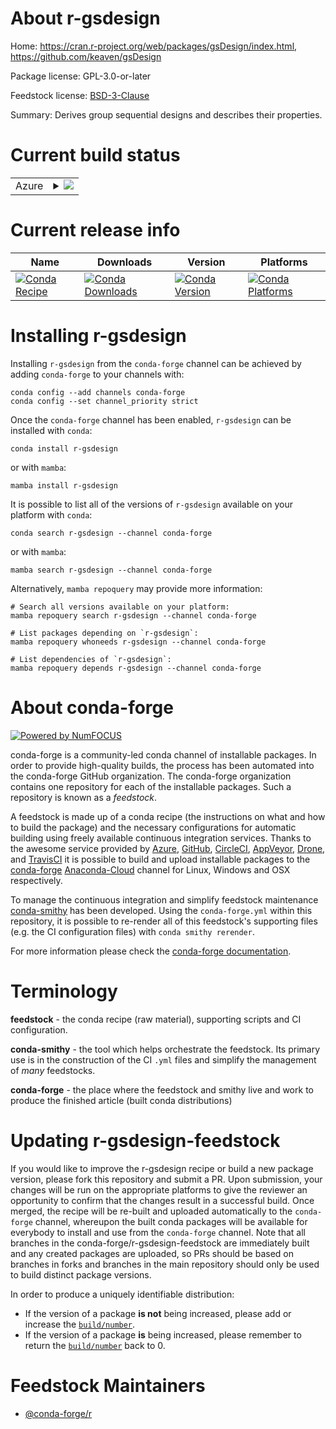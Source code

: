 About r-gsdesign
================

Home: https://cran.r-project.org/web/packages/gsDesign/index.html, https://github.com/keaven/gsDesign

Package license: GPL-3.0-or-later

Feedstock license: [BSD-3-Clause](https://github.com/conda-forge/r-gsdesign-feedstock/blob/main/LICENSE.txt)

Summary: Derives group sequential designs and describes their properties.

Current build status
====================


<table>
    
  <tr>
    <td>Azure</td>
    <td>
      <details>
        <summary>
          <a href="https://dev.azure.com/conda-forge/feedstock-builds/_build/latest?definitionId=11992&branchName=main">
            <img src="https://dev.azure.com/conda-forge/feedstock-builds/_apis/build/status/r-gsdesign-feedstock?branchName=main">
          </a>
        </summary>
        <table>
          <thead><tr><th>Variant</th><th>Status</th></tr></thead>
          <tbody><tr>
              <td>linux_64</td>
              <td>
                <a href="https://dev.azure.com/conda-forge/feedstock-builds/_build/latest?definitionId=11992&branchName=main">
                  <img src="https://dev.azure.com/conda-forge/feedstock-builds/_apis/build/status/r-gsdesign-feedstock?branchName=main&jobName=linux&configuration=linux_64_" alt="variant">
                </a>
              </td>
            </tr><tr>
              <td>osx_64</td>
              <td>
                <a href="https://dev.azure.com/conda-forge/feedstock-builds/_build/latest?definitionId=11992&branchName=main">
                  <img src="https://dev.azure.com/conda-forge/feedstock-builds/_apis/build/status/r-gsdesign-feedstock?branchName=main&jobName=osx&configuration=osx_64_" alt="variant">
                </a>
              </td>
            </tr><tr>
              <td>win_64</td>
              <td>
                <a href="https://dev.azure.com/conda-forge/feedstock-builds/_build/latest?definitionId=11992&branchName=main">
                  <img src="https://dev.azure.com/conda-forge/feedstock-builds/_apis/build/status/r-gsdesign-feedstock?branchName=main&jobName=win&configuration=win_64_" alt="variant">
                </a>
              </td>
            </tr>
          </tbody>
        </table>
      </details>
    </td>
  </tr>
</table>

Current release info
====================

| Name | Downloads | Version | Platforms |
| --- | --- | --- | --- |
| [![Conda Recipe](https://img.shields.io/badge/recipe-r--gsdesign-green.svg)](https://anaconda.org/conda-forge/r-gsdesign) | [![Conda Downloads](https://img.shields.io/conda/dn/conda-forge/r-gsdesign.svg)](https://anaconda.org/conda-forge/r-gsdesign) | [![Conda Version](https://img.shields.io/conda/vn/conda-forge/r-gsdesign.svg)](https://anaconda.org/conda-forge/r-gsdesign) | [![Conda Platforms](https://img.shields.io/conda/pn/conda-forge/r-gsdesign.svg)](https://anaconda.org/conda-forge/r-gsdesign) |

Installing r-gsdesign
=====================

Installing `r-gsdesign` from the `conda-forge` channel can be achieved by adding `conda-forge` to your channels with:

```
conda config --add channels conda-forge
conda config --set channel_priority strict
```

Once the `conda-forge` channel has been enabled, `r-gsdesign` can be installed with `conda`:

```
conda install r-gsdesign
```

or with `mamba`:

```
mamba install r-gsdesign
```

It is possible to list all of the versions of `r-gsdesign` available on your platform with `conda`:

```
conda search r-gsdesign --channel conda-forge
```

or with `mamba`:

```
mamba search r-gsdesign --channel conda-forge
```

Alternatively, `mamba repoquery` may provide more information:

```
# Search all versions available on your platform:
mamba repoquery search r-gsdesign --channel conda-forge

# List packages depending on `r-gsdesign`:
mamba repoquery whoneeds r-gsdesign --channel conda-forge

# List dependencies of `r-gsdesign`:
mamba repoquery depends r-gsdesign --channel conda-forge
```


About conda-forge
=================

[![Powered by
NumFOCUS](https://img.shields.io/badge/powered%20by-NumFOCUS-orange.svg?style=flat&colorA=E1523D&colorB=007D8A)](https://numfocus.org)

conda-forge is a community-led conda channel of installable packages.
In order to provide high-quality builds, the process has been automated into the
conda-forge GitHub organization. The conda-forge organization contains one repository
for each of the installable packages. Such a repository is known as a *feedstock*.

A feedstock is made up of a conda recipe (the instructions on what and how to build
the package) and the necessary configurations for automatic building using freely
available continuous integration services. Thanks to the awesome service provided by
[Azure](https://azure.microsoft.com/en-us/services/devops/), [GitHub](https://github.com/),
[CircleCI](https://circleci.com/), [AppVeyor](https://www.appveyor.com/),
[Drone](https://cloud.drone.io/welcome), and [TravisCI](https://travis-ci.com/)
it is possible to build and upload installable packages to the
[conda-forge](https://anaconda.org/conda-forge) [Anaconda-Cloud](https://anaconda.org/)
channel for Linux, Windows and OSX respectively.

To manage the continuous integration and simplify feedstock maintenance
[conda-smithy](https://github.com/conda-forge/conda-smithy) has been developed.
Using the ``conda-forge.yml`` within this repository, it is possible to re-render all of
this feedstock's supporting files (e.g. the CI configuration files) with ``conda smithy rerender``.

For more information please check the [conda-forge documentation](https://conda-forge.org/docs/).

Terminology
===========

**feedstock** - the conda recipe (raw material), supporting scripts and CI configuration.

**conda-smithy** - the tool which helps orchestrate the feedstock.
                   Its primary use is in the construction of the CI ``.yml`` files
                   and simplify the management of *many* feedstocks.

**conda-forge** - the place where the feedstock and smithy live and work to
                  produce the finished article (built conda distributions)


Updating r-gsdesign-feedstock
=============================

If you would like to improve the r-gsdesign recipe or build a new
package version, please fork this repository and submit a PR. Upon submission,
your changes will be run on the appropriate platforms to give the reviewer an
opportunity to confirm that the changes result in a successful build. Once
merged, the recipe will be re-built and uploaded automatically to the
`conda-forge` channel, whereupon the built conda packages will be available for
everybody to install and use from the `conda-forge` channel.
Note that all branches in the conda-forge/r-gsdesign-feedstock are
immediately built and any created packages are uploaded, so PRs should be based
on branches in forks and branches in the main repository should only be used to
build distinct package versions.

In order to produce a uniquely identifiable distribution:
 * If the version of a package **is not** being increased, please add or increase
   the [``build/number``](https://docs.conda.io/projects/conda-build/en/latest/resources/define-metadata.html#build-number-and-string).
 * If the version of a package **is** being increased, please remember to return
   the [``build/number``](https://docs.conda.io/projects/conda-build/en/latest/resources/define-metadata.html#build-number-and-string)
   back to 0.

Feedstock Maintainers
=====================

* [@conda-forge/r](https://github.com/conda-forge/r/)


